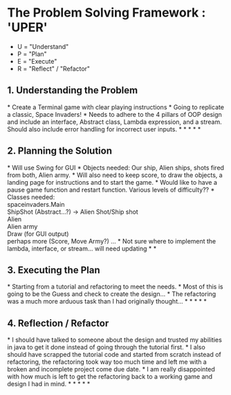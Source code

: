 <h1>The Problem Solving Framework : 'UPER'</h1>

* U = "Understand"
* P = "Plan"
* E = "Execute"
* R = "Reflect" / "Refactor"

<h2>1. Understanding the Problem</h2>
* Create a Terminal game with clear playing instructions
* Going to replicate a classic, Space Invaders!
* Needs to adhere to the 4 pillars of OOP design and include an interface, Abstract class, Lambda expression, 
and a stream. Should also include error handling for incorrect user inputs.
* 
*
*
*
*
<h2>2. Planning the Solution</h2>
* Will use Swing for GUI
* Objects needed: Our ship, Alien ships, shots fired from both, Alien army.
* Will also need to keep score, to draw the objects, a landing page for instructions and to start the game.
* Would like to have a pause game function and restart function. Various levels of difficulty??
* Classes needed: <br/>
    spaceinvaders.Main <br/>
    ShipShot (Abstract...?) -> Alien Shot/Ship shot <br/>
    Alien <br/>
    Alien army <br/>
    Draw (for GUI output) <br/>
    perhaps more (Score, Move Army?) ... 
* Not sure where to implement the lambda, interface, or stream... will need updating
* 
*
<h2>3. Executing the Plan</h2>
* Starting from a tutorial and refactoring to meet the needs.
* Most of this is going to be the Guess and check to create the design...
* The refactoring was a much more arduous task than I had originally thought... 
*
*
*
*
*
<h2>4. Reflection / Refactor</h2>
* I should have talked to someone about the design and trusted my abilities in java to get it done instead of going
 through the tutorial first.
* I also should have scrapped the tutorial code and started from scratch instead of refactoring, the refactoring
 took way too much time and left me with a broken and incomplete project come due date. 
* I am really disappointed with how much is left to get the refactoring back to a working game and design I had
 in mind. 
*
*
*
*
*